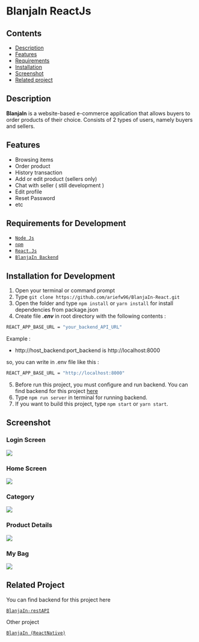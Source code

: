 # BlanjaIn ReactJs

## Contents

- [Description](#description)
- [Features](#features)
- [Requirements](#requirements-for-development)
- [Installation](#installation-for-development)
- [Screenshot](#screenshot)
- [Related project](#related-project)

## Description

**BlanjaIn** is a website-based e-commerce application that allows buyers to order
products of their choice. Consists of 2 types of users, namely buyers and
sellers.

## Features

- Browsing items
- Order product
- History transaction
- Add or edit product (sellers only)
- Chat with seller ( still development )
- Edit profile
- Reset Password
- etc

## Requirements for Development

- [`Node Js`](https://nodejs.org/en/)
- [`npm`](https://www.npmjs.com/get-npm)
- [`React.Js`](https://reactjs.org/)
- [`BlanjaIn Backend`](https://github.com/ariefw96/blanja-restAPI)

## Installation for Development

1. Open your terminal or command prompt
2. Type `git clone https://github.com/ariefw96/BlanjaIn-React.git`
3. Open the folder and type `npm install` or `yarn install` for install dependencies from package.json
4. Create file **_.env_** in root directory with the following contents :

```bash
REACT_APP_BASE_URL = "your_backend_API_URL"
```

Example :

- http://host_backend:port_backend is http://localhost:8000

so, you can write in .env file like this :

```bash
REACT_APP_BASE_URL = "http://localhost:8000"
```

5. Before run this project, you must configure and run backend. You can find backend for this project [here](https://github.com/ariefw96/blanja-restAPI)
6. Type `npm run server` in terminal for running backend.
7. If you want to build this project, type `npm start` or `yarn start`.

## Screenshot

### Login Screen

<img src="https://user-images.githubusercontent.com/70320451/108819959-1a5e8380-75ee-11eb-82f0-acf572dae37a.png" />

### Home Screen
<img src="https://user-images.githubusercontent.com/70320451/108819969-1d597400-75ee-11eb-8787-471405084482.png" />

### Category
<img src="https://user-images.githubusercontent.com/70320451/108819974-1fbbce00-75ee-11eb-95fc-91e1496e8163.png" />

### Product Details
<img src="https://user-images.githubusercontent.com/70320451/108819975-20ecfb00-75ee-11eb-970e-360712053499.png" />

### My Bag
<img src="https://user-images.githubusercontent.com/70320451/108819980-221e2800-75ee-11eb-8490-c191556f69ea.png" />

## Related Project

You can find backend for this project here

[`BlanjaIn-restAPI`](https://github.com/ariefw96/BlanjaIn-restAPI)

Other project

[`BlanjaIn (ReactNative)`](https://github.com/ariefw96/BlanjaIn-React-Native)






